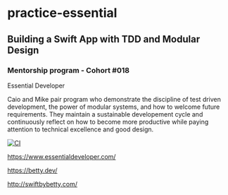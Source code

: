 # practice-essential

## Building a Swift App with TDD and Modular Design

### Mentorship program - Cohort #018 

Essential Developer

Caio and Mike pair program who demonstrate the discipline of test driven development, the power of modular systems, and how to welcome future requirements. They maintain a sustainable developement cycle and continuously reflect on how to become more productive while paying attention to technical excellence and good design.


[![CI](https://github.com/betty-godier/practice-essential/actions/workflows/CI.yml/badge.svg?branch=main)](https://github.com/betty-godier/practice-essential/actions/workflows/CI.yml)

https://www.essentialdeveloper.com/ 

https://betty.dev/

http://swiftbybetty.com/
